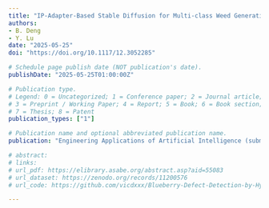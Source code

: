```yaml
---
title: "IP-Adapter-Based Stable Diffusion for Multi-class Weed Generation and Detection"
authors: 
- B. Deng
- Y. Lu
date: "2025-05-25"
doi: "https://doi.org/10.1117/12.3052285"

# Schedule page publish date (NOT publication's date).
publishDate: "2025-05-25T01:00:00Z"

# Publication type.
# Legend: 0 = Uncategorized; 1 = Conference paper; 2 = Journal article;
# 3 = Preprint / Working Paper; 4 = Report; 5 = Book; 6 = Book section;
# 7 = Thesis; 8 = Patent
publication_types: ["1"]

# Publication name and optional abbreviated publication name.
publication: "Engineering Applications of Artificial Intelligence (submitted to journal)"

# abstract: 
# links:
# url_pdf: https://elibrary.asabe.org/abstract.asp?aid=55083
# url_dataset: https://zenodo.org/records/11200576
# url_code: https://github.com/vicdxxx/Blueberry-Defect-Detection-by-Hyperspectral-Imaging

---
```

